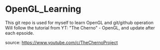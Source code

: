 # OpenGL_Learning

This git repo is used for myself to learn OpenGL and git/github operation
Will follow the tutorial from YT: "The Cherno" - OpenGL, and update after each epsoide.

source:
https://www.youtube.com/c/TheChernoProject

